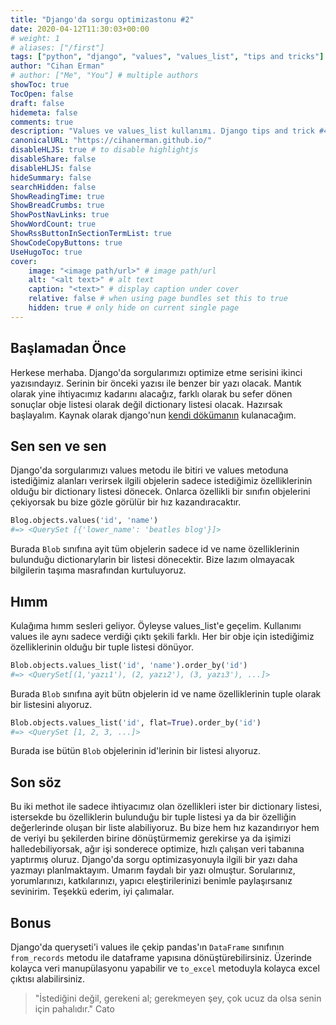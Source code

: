 ```yaml
---
title: "Django'da sorgu optimizastonu #2"
date: 2020-04-12T11:30:03+00:00
# weight: 1
# aliases: ["/first"]
tags: ["python", "django", "values", "values_list", "tips and tricks"]
author: "Cihan Erman"
# author: ["Me", "You"] # multiple authors
showToc: true
TocOpen: false
draft: false
hidemeta: false
comments: true
description: "Values ve values_list kullanımı. Django tips and trick #4"
canonicalURL: "https://cihanerman.github.io/"
disableHLJS: true # to disable highlightjs
disableShare: false
disableHLJS: false
hideSummary: false
searchHidden: false
ShowReadingTime: true
ShowBreadCrumbs: true
ShowPostNavLinks: true
ShowWordCount: true
ShowRssButtonInSectionTermList: true
ShowCodeCopyButtons: true
UseHugoToc: true
cover:
    image: "<image path/url>" # image path/url
    alt: "<alt text>" # alt text
    caption: "<text>" # display caption under cover
    relative: false # when using page bundles set this to true
    hidden: true # only hide on current single page
---
```


## Başlamadan Önce
Herkese merhaba. Django'da sorgularımızı optimize etme serisini ikinci yazısındayız. Serinin bir önceki yazısı ile benzer bir yazı olacak. Mantık olarak yine ihtiyacımız kadarını alacağız, farklı olarak bu sefer dönen sonuçlar obje listesi olarak değil dictionary listesi olacak. Hazırsak başlayalım.
Kaynak olarak django'nun [kendi dökümanın](https://docs.djangoproject.com/en/3.0/ref/models/querysets/#django.db.models.query.QuerySet.values) kulanacağım.

## Sen sen ve sen
Django'da sorgularımızı values metodu ile bitiri ve values metoduna istediğimiz alanları verirsek ilgili objelerin sadece istediğimiz özelliklerinin olduğu bir dictionary listesi dönecek. Onlarca özellikli bir sınıfın objelerini çekiyorsak bu bize gözle görülür bir hız kazandıracaktır.

```python
Blog.objects.values('id', 'name')
#=> <QuerySet [{'lower_name': 'beatles blog'}]>
```
Burada `Blob` sınıfına ayit tüm objelerin sadece id ve name özelliklerinin bulunduğu dictionarylarin bir listesi dönecektir. Bize lazım olmayacak bilgilerin taşıma masrafından kurtuluyoruz.

## Hımm
Kulağıma hımm sesleri geliyor. Öyleyse values_list'e geçelim. Kullanımı values ile aynı sadece verdiği çıktı şekili farklı. Her bir obje için istediğimiz özelliklerinin olduğu bir tuple listesi dönüyor.

```python
Blob.objects.values_list('id', 'name').order_by('id')
#=> <QuerySet[(1,'yazı1'), (2, yazı2'), (3, yazı3'), ...]>
```
Burada `Blob` sınıfına ayit bütn objelerin id ve name özelliklerinin tuple olarak bir listesini alıyoruz.

```python
Blob.objects.values_list('id', flat=True).order_by('id')
#=> <QuerySet [1, 2, 3, ...]>
```
Burada ise bütün `Blob` objelerinin id'lerinin bir listesi alıyoruz.

## Son söz
Bu iki methot ile sadece ihtiyacımız olan özellikleri ister bir dictionary listesi, istersekde bu özelliklerin bulunduğu bir tuple listesi ya da bir özelliğin değerlerinde oluşan bir liste alabiliyoruz. Bu bize hem hız kazandırıyor hem de veriyi bu şekilerden birine dönüştürmemiz gerekirse ya da işimizi halledebiliyorsak, ağır işi sonderece optimize, hızlı çalışan veri tabanına yaptırmış oluruz. Django'da sorgu optimizasyonuyla ilgili bir yazı daha yazmayı planlmaktayım. Umarım faydalı bir yazı olmuştur. Sorularınız, yorumlarınızı, katkılarınızı, yapıcı eleştirilerinizi benimle paylaşırsanız sevinirim. Teşekkü ederim, iyi çalımalar.

## Bonus
Django'da queryseti'i values ile çekip pandas'ın `DataFrame` sınıfının `from_records` metodu ile dataframe yapısına dönüştürebilirsiniz. Üzerinde kolayca veri manupülasyonu yapabilir ve `to_excel` metoduyla kolayca excel çıktısı alabilirsiniz.


> "İstediğini değil, gerekeni al; gerekmeyen şey, çok ucuz da olsa senin için pahalıdır." Cato